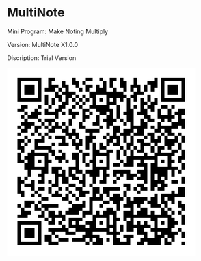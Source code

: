 # MultiNote
Mini Program: Make Noting Multiply

Version: MultiNote X1.0.0

Discription: Trial Version

![](https://github.com/iClassic-Live/MultiNote/blob/master/images/MultiNote%20Trail%20Version.jpg?raw=true)